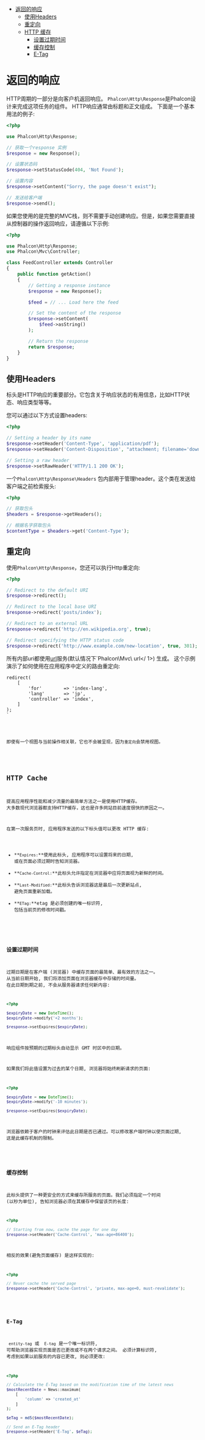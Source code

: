 <div class='article-menu'>
  <ul>
    <li>
      <a href="总览">返回的响应</a> 
      <ul>
        <li>
          <a href="#working-with-headers">使用Headers</a>
        </li>
        <li>
          <a href="#redirections">重定向</a>
        </li>
        <li>
          <a href="#http 缓存">HTTP 缓存</a> 
          <ul>
            <li>
              <a href="#http-cache-expiration-time">设置过期时间</a>
            </li>
            <li>
              <a href="#http-cache-control">缓存控制</a>
            </li>
            <li>
              <a href="#http 缓存-etag">E-Tag</a>
            </li>
          </ul>
        </li>
      </ul>
    </li>
  </ul>
</div>

<a name='overview'></a>

# 返回的响应

HTTP周期的一部分是向客户机返回响应。 `Phalcon\Http\Response`是Phalcon设计来完成这项任务的组件。 HTTP响应通常由标题和正文组成。 下面是一个基本用法的例子:

```php
<?php

use Phalcon\Http\Response;

// 获取一个response 实例
$response = new Response();

// 设置状态码
$response->setStatusCode(404, 'Not Found');

// 设置内容
$response->setContent("Sorry, the page doesn't exist");

// 发送给客户端
$response->send();
```

如果您使用的是完整的MVC栈，则不需要手动创建响应。但是，如果您需要直接从控制器的操作返回响应，请遵循以下示例:

```php
<?php

use Phalcon\Http\Response;
use Phalcon\Mvc\Controller;

class FeedController extends Controller
{
    public function getAction()
    {
        // Getting a response instance
        $response = new Response();

        $feed = // ... Load here the feed

        // Set the content of the response
        $response->setContent(
            $feed->asString()
        );

        // Return the response
        return $response;
    }
}
```

<a name='working-with-headers'></a>

## 使用Headers

标头是HTTP响应的重要部分。它包含关于响应状态的有用信息，比如HTTP状态、响应类型等等。

您可以通过以下方式设置headers:

```php
<?php

// Setting a header by its name
$response->setHeader('Content-Type', 'application/pdf');
$response->setHeader('Content-Disposition', "attachment; filename='downloaded.pdf'");

// Setting a raw header
$response->setRawHeader('HTTP/1.1 200 OK');
```

一个`Phalcon\Http\Response\Headers` 包内部用于管理header。这个类在发送给客户端之前检索报头:

```php
<?php

// 获取包头
$headers = $response->getHeaders();

// 根据名字获取包头
$contentType = $headers->get('Content-Type');
```

<a name='redirections'></a>

## 重定向

使用`Phalcon\Http\Response`，您还可以执行Http重定向:

```php
<?php

// Redirect to the default URI
$response->redirect();

// Redirect to the local base URI
$response->redirect('posts/index');

// Redirect to an external URL
$response->redirect('http://en.wikipedia.org', true);

// Redirect specifying the HTTP status code
$response->redirect('http://www.example.com/new-location', true, 301);
```

所有内部uri都使用[url](/[[language]]/[[version]]/url)服务(默认情况下`Phalcon\Mvc\ url</ 1>) 生成。 这个示例演示了如何使用在应用程序中定义的路由重定向:</p>

<pre><code class="php"><?php

// Redirect based on a named route
return $response->redirect(
    [
        'for'        => 'index-lang',
        'lang'       => 'jp',
        'controller' => 'index',
    ]
);
`</pre> 

即使有一个视图与当前操作相关联，它也不会被呈现，因为`重定向`会禁用视图。

<a name='http-cache'></a>

## HTTP Cache

提高应用程序性能和减少流量的最简单方法之一是使用HTTP缓存。 大多数现代浏览器都支持HTTP缓存，这也是许多网站目前速度很快的原因之一。

在第一次服务页时, 应用程序发送的以下标头值可以更改 HTTP 缓存:

* **` Expires: `**使用此标头, 应用程序可以设置将来的日期, 或在页面必须过期时告知浏览器。
* **` Cache-Control: `**此标头允许指定在浏览器中应将页面视为新鲜的时间。
* **` Last-Modified: `**此标头告诉浏览器这是最后一次更新站点, 避免页面重新加载。
* **` ETag: `**etag 是必须创建的唯一标识符, 包括当前页的修改时间戳。

<a name='http-cache-expiration-time'></a>

### 设置过期时间

过期日期是在客户端 (浏览器) 中缓存页面的最简单、最有效的方法之一。 从当前日期开始, 我们将添加页面在浏览器缓存中存储的时间量。 在此日期到期之前, 不会从服务器请求任何新内容:

```php
<?php

$expiryDate = new DateTime();
$expiryDate->modify('+2 months');

$response->setExpires($expiryDate);
```

响应组件按预期的过期标头自动显示 GMT 时区中的日期。

如果我们将此值设置为过去的某个日期, 浏览器将始终刷新请求的页面:

```php
<?php

$expiryDate = new DateTime();
$expiryDate->modify('-10 minutes');

$response->setExpires($expiryDate);
```

浏览器依赖于客户的时钟来评估此日期是否已通过。可以修改客户端时钟以使页面过期, 这是此缓存机制的限制。

<a name='http-cache-control'></a>

### 缓存控制

此标头提供了一种更安全的方式来缓存所服务的页面。我们必须指定一个时间 (以秒为单位), 告知浏览器必须在其缓存中保留该页的长度:

```php
<?php

// Starting from now, cache the page for one day
$response->setHeader('Cache-Control', 'max-age=86400');
```

相反的效果(避免页面缓存) 是这样实现的:

```php
<?php

// Never cache the served page
$response->setHeader('Cache-Control', 'private, max-age=0, must-revalidate');
```

<a name='http-cache-etag'></a>

### E-Tag

` entity-tag` 或 ` E-tag` 是一个唯一标识符, 可帮助浏览器实现页面是否已更改或不在两个请求之间。 必须计算标识符, 考虑到如果以前服务的内容已更改, 则必须更改:

```php
<?php

// Calculate the E-Tag based on the modification time of the latest news
$mostRecentDate = News::maximum(
    [
        'column' => 'created_at'
    ]
);

$eTag = md5($mostRecentDate);

// Send an E-Tag header
$response->setHeader('E-Tag', $eTag);
```